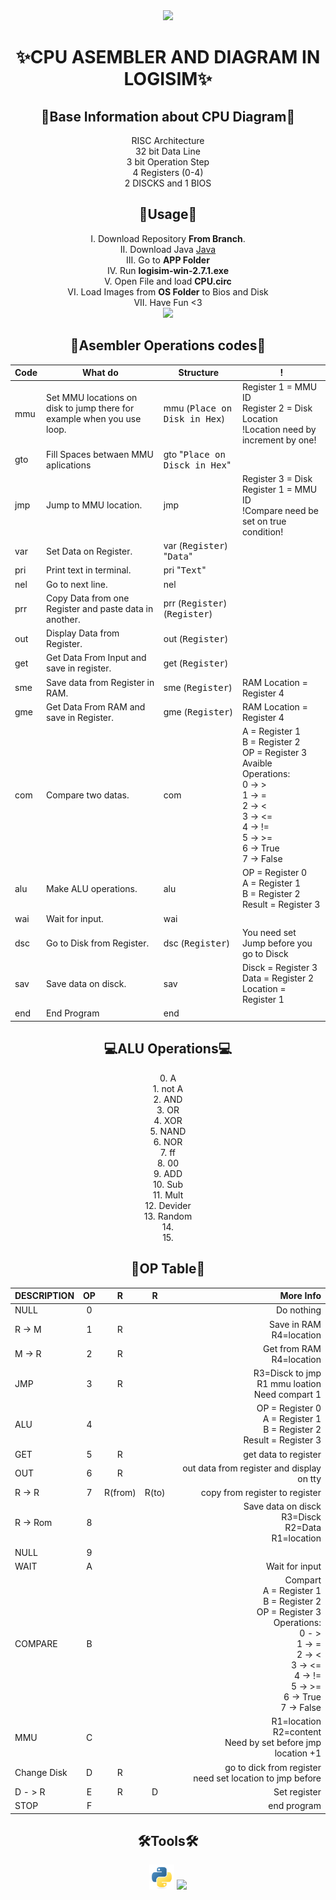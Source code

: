 <div align=center><img src="https://github.com/Daynlight/CPU/blob/1.0/Assets/CPU%20Diagram.jpg">
<h1>✨CPU ASEMBLER AND DIAGRAM IN LOGISIM✨</h1></div>
<div align=center><h2>🎈Base Information about CPU Diagram🎈</h2>
RISC Architecture<br>
32 bit Data Line<br>
3 bit Operation Step<br>
4 Registers (0-4)<br>
2 DISCKS and 1 BIOS<br>
</div>
<div align=center><h2>💎Usage💎</h2>
I. Download Repository <b>From Branch</b>.</br>
II. Download Java <a href="https://www.java.com/en/download/">Java</a></br>
III. Go to <b>APP Folder</b></br>
IV. Run <b>logisim-win-2.7.1.exe</b></br>
V. Open File and load <b>CPU.circ</b></br>
VI. Load Images from <b>OS Folder</b> to Bios and Disk<br>
VII. Have Fun <3</br>
<img src="https://media.tenor.com/qCbx8Zp1LnIAAAAd/anime-anime-funny.gif">
</div>
<div align=center><h2>📃Asembler Operations codes📃</h2>

| Code | What do | Structure | ! |
|------|---------|-----------|---|
| mmu | Set MMU locations on disk to jump there for example when you use loop. | mmu (<kbd>Place on Disk in Hex</kbd>) | Register 1 = MMU ID</br> Register 2 = Disk Location</br> !Location need by increment by one! |
| gto | Fill Spaces betwaen MMU aplications | gto "<kbd>Place on Disck in Hex</kbd>" | |
| jmp | Jump to MMU location. | jmp | Register 3 = Disk</br> Register 1 = MMU ID</br> !Compare need be set on true condition! |
| var | Set Data on Register. | var (<kbd>Register</kbd>) "<kbd>Data</kbd>" | |
| pri | Print text in terminal. | pri "<kbd>Text</kbd>" | |
| nel | Go to next line. | nel | |
| prr | Copy Data from one Register and paste data in another. | prr (<kbd>Register</kbd>) (<kbd>Register</kbd>) | |
| out | Display Data from Register. | out (<kbd>Register</kbd>) | |
| get | Get Data From Input and save in register. | get (<kbd>Register</kbd>) | |
| sme | Save data from Register in RAM. | sme (<kbd>Register</kbd>) | RAM Location = Register 4 |
| gme | Get Data From RAM and save in Register. | gme (<kbd>Register</kbd>)| RAM Location = Register 4 |
| com | Compare two datas. | com | A = Register 1</br> B = Register 2</br> OP = Register 3</br> Avaible Operations:</br> 0 -> ></br> 1 -> =</br> 2 -> <</br> 3 -> <=</br> 4 -> !=</br> 5 -> >=</br> 6 -> True</br> 7 -> False |
| alu | Make ALU operations. | alu | OP = Register 0</br> A = Register 1</br> B = Register 2</br> Result = Register 3 |
| wai | Wait for input. | wai | |
| dsc | Go to Disk from Register. | dsc (<kbd>Register</kbd>) | You need set Jump before you go to Disck |
| sav | Save data on disck. | sav | Disck = Register 3</br> Data = Register 2</br> Location = Register 1</br> |
| end | End Program| end | |
</div>
<div align=center><h2>💻ALU Operations💻</h2></div>
<div width=20px align=center>0. A</div>
<div width=20px align=center>1. not A</div>
<div width=20px align=center>2. AND</div>
<div width=20px align=center>3. OR</div>
<div width=20px align=center>4. XOR</div>
<div width=20px align=center>5. NAND</div>
<div width=20px align=center>6. NOR</div>
<div width=20px align=center>7. ff</div>
<div width=20px align=center>8. 00</div>
<div width=20px align=center>9. ADD</div>
<div width=20px align=center>10. Sub</div>
<div width=20px align=center>11. Mult</div>
<div width=20px align=center>12. Devider</div>
<div width=20px align=center>13. Random</div>
<div width=20px align=center>14.</div>
<div width=20px align=center>15.</div>
<div align=center><h2>🗻OP Table🗻</h2>

| DESCRIPTION | OP | R | R | More Info|
| :---- | :----: | :----: | :----: | ----: |
| NULL | 0 |  |  | Do nothing |
| R -> M | 1 | R |  | Save in RAM</br> R4=location |
| M -> R | 2 | R |  | Get from RAM</br> R4=location |
| JMP | 3 | R |  | R3=Disck to jmp</br> R1 mmu loation</br> Need compart 1 |
| ALU | 4 |  |  | OP = Register 0</br> A = Register 1</br> B = Register 2</br> Result = Register 3 |
| GET | 5 | R |  | get data to register |
| OUT | 6 | R |  | out data from register and display on tty |
| R -> R | 7 | R(from) | R(to) | copy from register to register |
| R -> Rom | 8 |  |  | Save data on disck</br> R3=Disck</br> R2=Data</br> R1=location |
| NULL | 9 |  |  |  |
| WAIT | A |  |  | Wait for input |
| COMPARE | B |  |  | Compart</br> A = Register 1</br> B = Register 2</br> OP = Register 3</br> Operations:</br> 0 - ></br> 1 -> =</br> 2 -> <</br> 3 -> <=</br> 4 -> !=</br> 5 -> >=</br> 6 -> True</br> 7 -> False |
| MMU | C |  |  | R1=location</br> R2=content</br> Need by set before jmp</br> location +1 |
| Change Disk | D | R |  | go to dick from register</br> need set location to jmp before |
| D - > R | E | R | D | Set register |
| STOP | F |  |  | end program |
</div>
<div align=center><h2>🛠️Tools🛠️</h2>
<a href = https://www.python.org/><img width = "40px" src = https://github.com/devicons/devicon/blob/master/icons/python/python-original.svg ></a>
<a href = https://logisim.en.softonic.com/><img width = "40px" src = https://upload.wikimedia.org/wikipedia/commons/b/ba/Logisim-icon.svg ></a>
</div>
 
